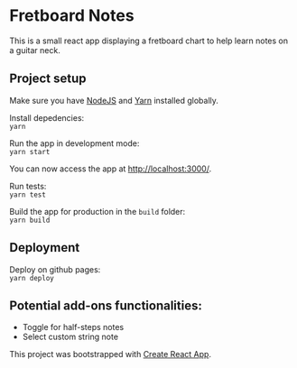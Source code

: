 # Fretboard Notes

This is a small react app displaying a fretboard chart to help learn notes on a guitar neck.

## Project setup

Make sure you have [NodeJS](https://nodejs.org/en/) and [Yarn](https://yarnpkg.com/lang/en/) installed globally.

Install depedencies:  
`yarn`

Run the app in development mode:  
`yarn start`

You can now access the app at [http://localhost:3000/](http://localhost:3000/).

Run tests:  
`yarn test`

Build the app for production in the `build` folder:  
`yarn build`

## Deployment

Deploy on github pages:  
`yarn deploy`

## Potential add-ons functionalities:

- Toggle for half-steps notes
- Select custom string note

This project was bootstrapped with [Create React App](https://github.com/facebook/create-react-app).
